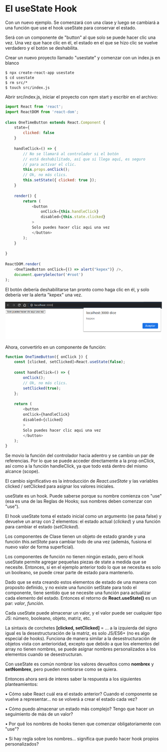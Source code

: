 # El useState Hook

Con un nuevo ejemplo. Se comenzará con una clase y luego se cambiará a una función que use el hook useState para conservar el estado.

Será con un componente de "button" al que solo se puede hacer clic una vez. Una vez que hace clic en él, el estado en el que se hizo clic se vuelve verdadero y el botón se deshabilita.

Crear un nuevo proyecto llamado "usestate" y comenzar con un index.js en blanco

```shell
$ npx create-react-app usestate
$ cd usestate
$ rm src/*
$ touch src/index.js
```

Abrir src/index.js, iniciar el proyecto con npm start y escribir en el archivo:

```js
import React from 'react';
import ReactDOM from 'react-dom';

class OneTimeButton extends React.Component {
    state={
        clicked: false
    }

    handleClick=() => {
        // No se llamará al controlador si el botón
        // está deshabilitado, así que si llega aquí, es seguro
        // para activar el clic.
        this.props.onClick();
        // Ok, no más clics.
        this.setState({ clicked: true });
    }

    render() {
        return (
            <button
                onClick={this.handleClick}
                disabled={this.state.clicked}
            >
            Solo puedes hacer clic aqui una vez
            </button>
        );
    }

}

ReactDOM.render(
    <OneTimeButton onClick={() => alert("kepex")} />,
    document.querySelector('#root')
);
```

El botón debería deshabilitarse tan pronto como haga clic en él, y solo debería ver la alerta "kepex" una vez.

![usestate](./img/usestate.png)

Ahora, convertirlo en un componente de función:

```js
function OneTimeButton({ onClick }) {
    const [clicked, setClicked]=React.useState(false);

    const handleClick=() => {
        onClick();
        // Ok, no más clics.
        setClicked(true);
    };

    return (
        <button 
        onClick={handleClick} 
        disabled={clicked} 
        >
        Solo puedes hacer clic aqui una vez
        </button>
    );
}
```

Se movio la función del controlador hacia adentro y se cambio un par de referencias. Por lo que se puede acceder directamente a la prop onClick, así como a la función handleClick, ya que todo está dentro del mismo alcance (scope).

El cambio significativo es la introducción de *React.useState* y las variables clicked / setClicked para asignar los valores iniciales.

useState es un hook. Puede saberse porque su nombre comienza con "use" (esa es una de las Reglas de Hooks; sus nombres deben comenzar con "use").

El hook useState toma el estado inicial como un argumento (se pasa false) y devuelve un array con 2 elementos: el estado actual (*clicked*) y una función para cambiar el estado (*setClicked*).

Los componentes de Clase tienen un objeto de estado grande y una función *this.setState* para cambiar todo de una vez (además, fusiona el nuevo valor de forma superficial).

Los componentes de función no tienen ningún estado, pero el hook useState permite agregar pequeñas piezas de state a medida que se necesite. Entonces, si en el ejemplo anterior todo lo que se necesita es solo un booleano, se puede crear parte de estado para mantenerlo.

Dado que se esta creando estos elementos de estado de una manera con proposito definido, y no existe una función setState para todo el componente, tiene sentido que se necesite una función para actualizar cada elemento del estado. Entonces el retorno de **React.useState()** es un par: *valor*, *función*.

Cada useState puede almacenar un valor, y el valor puede ser cualquier tipo JS: número, booleano, objeto, matriz, etc.

La sintaxis de corchetes **[clicked, setClicked]** = ... a la izquierda del signo igual es la desestructuración de la matriz, es solo JS/ES6+ (no es algo especial de hooks). Funciona de manera similar a la desestructuración de objetos vista con anterioridad, excepto que debido a que los elementos del array no tienen nombres, se puede asignar nombres personalizados a los elementos cuando se desestructuran.

Con useState es común nombrar los valores devueltos como **nombrex** y **setNombrex**, pero pueden nombrarse como se quiera.

Entonces ahora será de interes saber la respuesta a los siguientes planteamientos:

• Cómo sabe React cuál era el estado anterior? Cuando el componente se vuelve a representar... no se volverá a crear el estado cada vez?

• Cómo puedo almacenar un estado más complejo? Tengo que hacer un seguimiento de más de un valor?

• Por qué los nombres de hooks tienen que comenzar obligatoriamente con "use"?

• Si hay regla sobre los nombres... significa que puedo hacer hook propios personalizados?